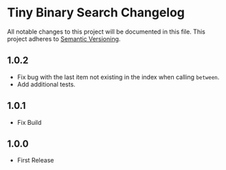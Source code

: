 # Tiny Binary Search Changelog

All notable changes to this project will be documented in this file.
This project adheres to [Semantic Versioning](http://semver.org/).

## 1.0.2
* Fix bug with the last item not existing in the index when calling `between`.
* Add additional tests.

## 1.0.1
* Fix Build

## 1.0.0
* First Release
